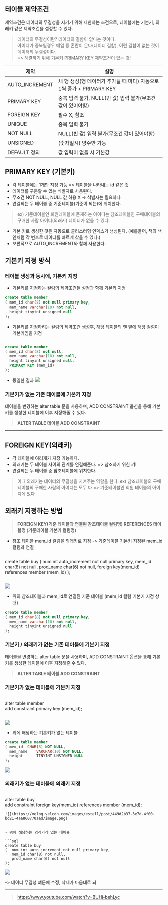 ## 테이블 제약조건

제약조건은 데이터의 무결성을 지키기 위해 제한하는 조건으로, 테이블에는 기본키, 외래키 같은 제약조건을 설정할 수 있다.

> 데이터의 무결성이란? 데이터의 결함이 없다는 것이다.   
아이디가 중복될경우 메일 등 혼란이 온다(데이터 결함),  이런 결함이 없는 것이 데이터의 무결성이다.   
> => 해결하기 위해 기본키 PRIMARY KEY  제약조건이 있는 것! 

|제약|설명|
|---|---|
| AUTO_INCREMENT | 새 행 생성(행 데이터가 추가될 때 마다) 자동으로 1씩 증가 +  PRIMARY KEY|
| PRIMARY KEY | 중복 입력 불가, NULL(빈 값) 입력 불가(무조건 값이 있어야함)|
|FOREIGN KEY | 필수 X, 참조|
| UNIQUE | 중복 입력 불가|
| NOT NULL | NULL(빈 값) 입력 불가(무조건 값이 있어야함)|
| UNSIGNED | (숫자일시) 양수만 가능|
| DEFAULT 정의| 값 입력이 없을 시 기본값|

## PRIMARY KEY (기본키) 
- 각 테이블에는 1개만 지정 가능 => 테이블을 나타내는 id 같은 것
- 데이터를 구분할 수 있는 식별자로 사용된다.
- 무조건 NOT NULL, NULL 값 허용 X => 식별자는 필요하다
- 연결되는 두 테이블 중 기준테이블(기준이 되는)에 위치한다.
 > ex) 기준테이블인 회원테이블에 존재하는 아이디는 참조테이블인 구매테이블의 구매한 사람 아이디(외래키) 데이터가 없을 수 있다.
- 기본 키로 생성한 것은 자동으로 클러스터형 인덱스가 생성된다.
(예를들어, 책의 색인처럼 각 번호로 데이터를 빠르게 찾을 수 있다.)
- 보편적으로 AUTO_INCREMENT와 함께 사용한다. 


## 기본키 지정 방식
### 테이블 생성과 동시에, 기본키 지정

- 기본키를 지정하는 컬럼의 제약조건들 설정과 함께 기본키 지정
```sql
create table member 
( mem_id char(8) not null primary key,
  mem_name varchar(10) not null,
  height tinyint unsigned null
);
```

- 기본키를 지정하려는 컬럼의 제약조건 생성후, 
  해당 테이블의 맨 밑에 해당 컬럼이 기본키임을 지정
```sql

create table member 
( mem_id char(8) not null,
  mem_name varchar(10) not null,
  height tinyint unsigned null,
  PRIMARY KEY (mem_id)
);
```
- 동일한 결과
![](https://velog.velcdn.com/images/estell/post/0105a1ce-37cc-4ae7-83e7-96ae248de4b6/image.png)


### 기본키가 없는 기존 테이블에 기본키 지정
테이블을 변경하는 alter table 문을 사용하며, ADD CONSTRAINT 옵션을 통해 기본키를 생성한 테이블에 이후 지정해줄 수 있다.  

>**ALTER TABLE 테이블 ADD CONSTRAINT**



---


## FOREIGN KEY(외래키)
- 각 테이블에 여러개가 지정 가능하다. 
- 외래키는 두 테이블 사이의 관계를 연결해준다. => 참조하기 위한 키!
- 연결되는 두 테이블 중 참조테이불에 위치한다.
>  이때 외래키는 데이터의 무결성을 지켜주는 역할을 한다. 
ex) 참조테이블의 구매테이블의 구매한 사람의 아이디는 모두 다 => 기준테이블인 회원 테이블의 아이디에 있다


## 외래키 지정하는 방법

> **FOREIGN KEY(기준 테이블과 연결된 참조테이블 컬럼명) REFERENCES 테이블명 (기준테이블 기본키 컬럼명)**

-  참조 테이블 mem_id 컬럼을 외래키로 지정 -> 기준테이블 기본키 지정된 mem_id 컬럼과 연결
>```sql
create table buy
(  num int auto_increment not null primary key,
   mem_id char(8) not null,
   prod_name char(6) not null,
   foreign key(mem_id) references member (mem_id)
);
>```
![](https://velog.velcdn.com/images/estell/post/d6710f20-e0bc-4867-aee7-de499b39d7a0/image.png)

- 위의 참조테이블과 mem_id로 연결된 기준 테이블 (mem_id 컬럼 기본키 지정 상태) 
```sql
create table member 
( mem_id char(8) not null primary key,
  mem_name varchar(10) not null,
  height tinyint unsigned null
);

```

### 기본키 / 외래키가 없는 기존 테이블에 기본키 지정
테이블을 변경하는 alter table 문을 사용하며, ADD CONSTRAINT 옵션을 통해 기본키를 생성한 테이블에 이후 지정해줄 수 있다.  

>**ALTER TABLE 테이블 ADD CONSTRAINT**


### 기본키가 없는 테이블에 기본키 지정
>```sql
alter table member   
add constraint 
primary key  (mem_id);
>```
![](https://velog.velcdn.com/images/estell/post/fabd065d-0ac6-4764-b249-c9205e981805/image.png)
- 위에 해당하는 기본키가 없는 테이블
```sql
create table member 
( mem_id  CHAR(8) NOT NULL, 
  mem_name    VARCHAR(10) NOT NULL, 
  height      TINYINT UNSIGNED NULL
);
```
![](https://velog.velcdn.com/images/estell/post/d788a452-094d-4283-9e76-043607afee0e/image.png)

### 외래키가 없는 테이블에 외래키 지정

>```sql
alter table buy   
add constraint 
foreign key(mem_id) references member (mem_id);
```
![](https://velog.velcdn.com/images/estell/post/449d2b37-3e7d-4f00-bd21-4aa860770aad/image.png)


- 위에 해당하는 외래키가 없는 테이블

```sql
create table buy
(  num int auto_increment not null primary key,
   mem_id char(8) not null,
   prod_name char(6) not null
);
```
![](https://velog.velcdn.com/images/estell/post/a39e1ea7-c511-423f-8a03-50ff85395016/image.png)


-> 데이터 무결성 떄문에 수정, 삭제가 마음대로 되


---
>https://www.youtube.com/watch?v=BUHj-behLyc
